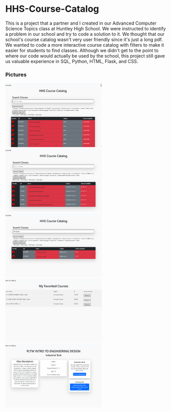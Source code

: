 # HHS-Course-Catalog

This is a project that a partner and I created in our Advanced Computer Science Topics class at Huntley High School. We were instructed to identify a problem in our school and try to code a solution to it. We thought that our school's course catalog wasn't very user friendly since it's just a long pdf. We wanted to code a more interactive course catalog with filters to make it easier for students to find classes. Although we didn't get to the point to where our code would actually be used by the school, this project still gave us valuable experience in SQL, Python, HTML, Flask, and CSS.

### Pictures

<img src="pic1.png" alt="Screenshot" width="300" height="200">
<img src="pic3.png" alt="Screenshot" width="300" height="200">
<img src="pic4.png" alt="Screenshot" width="300" height="200">
<img src="pic5.png" alt="Screenshot" width="300" height="200">
<img src="pic6.png" alt="Screenshot" width="300" height="200">
